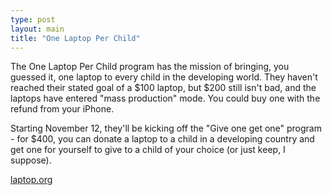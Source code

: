 ```yaml
---
type: post
layout: main
title: "One Laptop Per Child"
---
```

The One Laptop Per Child program has the mission of bringing, you guessed it,
one laptop to every child in the developing world. They haven't reached their
stated goal of a $100 laptop, but $200 still isn't bad, and the laptops have
entered "mass production" mode. You could buy one with the refund from your
iPhone.

  
Starting November 12, they'll be kicking off the "Give one get one" program -
for $400, you can donate a laptop to a child in a developing country and get
one for yourself to give to a child of your choice (or just keep, I suppose).

  
[laptop.org](http://laptop.org)

